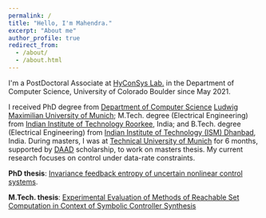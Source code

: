 ```yaml
---
permalink: /
title: "Hello, I'm Mahendra."
excerpt: "About me"
author_profile: true
redirect_from: 
  - /about/
  - /about.html
---
```


I'm a PostDoctoral Associate at [HyConSys Lab.](https://www.hyconsys.com/members/mahendra/) in the Department of Computer Science, University of Colorado Boulder since May 2021. 

I received PhD degree from [Department of Computer Science](https://www.ifi.uni-muenchen.de/index.html) [Ludwig Maximilian University of Munich](https://www.lmu.de/en/index.html); M.Tech. degree (Electrical Engineering) from [Indian Institute of Technology Roorkee](https://www.iitr.ac.in/), India; and B.Tech. degree (Electrical Engineering) from [Indian Institute of Technology (ISM) Dhanbad](https://www.iitism.ac.in/iitismnew/), India. During masters, I was at [Technical University of Munich](https://www.tum.de/en/) for 6 months, supported by [DAAD](https://www.daad.de/en/) scholarship, to work on masters thesis. My current research focuses on control under data-rate constraints. 

**PhD thesis**: [Invariance feedback entropy of uncertain nonlinear control systems](https://edoc.ub.uni-muenchen.de/28710/1/Tomar_Mahendra_Singh.pdf).

**M.Tech. thesis**: [Experimental Evaluation of Methods of Reachable Set Computation in Context of Symbolic Controller Synthesis](http://mahendrasinghtomar.github.io/files/MTech_thesis_MahendraSinghTomar.pdf)